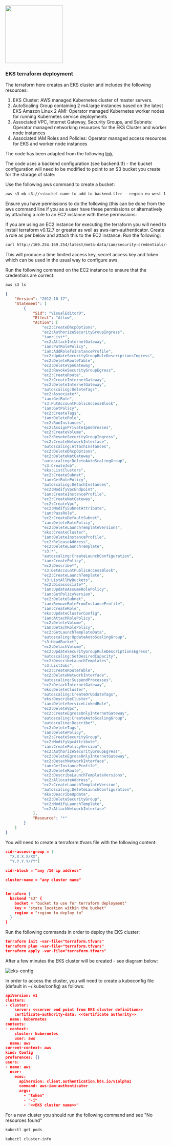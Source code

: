 <!---
Copyright 2019 Crown Copyright

Licensed under the Apache License, Version 2.0 (the "License");
you may not use this file except in compliance with the License.
You may obtain a copy of the License at

  http://www.apache.org/licenses/LICENSE-2.0

Unless required by applicable law or agreed to in writing, software
distributed under the License is distributed on an "AS IS" BASIS,
WITHOUT WARRANTIES OR CONDITIONS OF ANY KIND, either express or implied.
See the License for the specific language governing permissions and
limitations under the License.
--->


# <img src="logos/logo.svg" width="180">

### EKS terraform deployment
The terraform here creates an EKS cluster and includes the following resources:
1. EKS Cluster: AWS managed Kubernetes cluster of master servers.
1. AutoScaling Group containing 2 m4.large instances based on the latest EKS Amazon Linux 2 AMI: Operator managed Kubernetes worker nodes for running Kubernetes service deployments
1. Associated VPC, Internet Gateway, Security Groups, and Subnets: Operator managed networking resources for the EKS Cluster and worker node instances
1. Associated IAM Roles and Policies: Operator managed access resources for EKS and worker node instances

The code has been adapted from the following [link](https://learn.hashicorp.com/terraform/aws/eks-intro)

The code uses a backend configuration (see backend.tf) - the bucket configuration will need to be modified to point to an S3 bucket you create for the storage of state:

Use the following aws command to create a bucket:

```bash
aws s3 mb s3://<<bucket name to add to backend.tf>> --region eu-west-1
```

Ensure you have permissions to do the following (this can be done from the aws command line if you as a user have these permissions or alternatively by attaching a role to an EC2 instance with these permissions:

If you are using an EC2 instance for executing the terraform you will need to install terraform v0.12.7 or greater as well as aws-iam-authenticator.
Create a role as per below and attach this to the EC2 instance. Run the following:

```bash
curl http://169.254.169.254/latest/meta-data/iam/security-credentials/<<role name>>
```

This will produce a time limited access key, secret access key and token which can be used in the usual way to configure aws.

Run the following command on the EC2 instance to ensure that the credentials are correct:

```bash
aws s3 ls
```


```json
{
    "Version": "2012-10-17",
    "Statement": [
        {
            "Sid": "VisualEditor0",
            "Effect": "Allow",
            "Action": [
                "ec2:CreateDhcpOptions",
                "ec2:AuthorizeSecurityGroupIngress",
                "iam:List*",
                "ec2:AttachInternetGateway",
                "iam:PutRolePolicy",
                "iam:AddRoleToInstanceProfile",
                "ec2:UpdateSecurityGroupRuleDescriptionsIngress",
                "ec2:DeleteRouteTable",
                "ec2:DeleteVpnGateway",
                "ec2:RevokeSecurityGroupEgress",
                "ec2:CreateRoute",
                "ec2:CreateInternetGateway",
                "ec2:DeleteInternetGateway",
                "autoscaling:DeleteTags",
                "ec2:Associate*",
                "iam:GetRole",
                "s3:PutAccountPublicAccessBlock",
                "iam:GetPolicy",
                "ec2:CreateTags",
                "iam:DeleteRole",
                "ec2:RunInstances",
                "ec2:AssignPrivateIpAddresses",
                "ec2:CreateVolume",
                "ec2:RevokeSecurityGroupIngress",
                "ec2:CreateNetworkInterface",
                "autoscaling:AttachInstances",
                "ec2:DeleteDhcpOptions",
                "ec2:DeleteNatGateway",
                "autoscaling:DeleteAutoScalingGroup",
                "s3:CreateJob",
                "eks:ListClusters",
                "ec2:CreateSubnet",
                "iam:GetRolePolicy",
                "autoscaling:DetachInstances",
                "ec2:ModifyVpcEndpoint",
                "iam:CreateInstanceProfile",
                "ec2:CreateNatGateway",
                "ec2:CreateVpc",
                "ec2:ModifySubnetAttribute",
                "iam:PassRole",
                "ec2:CreateDefaultSubnet",
                "iam:DeleteRolePolicy",
                "ec2:DeleteLaunchTemplateVersions",
                "eks:CreateCluster",
                "iam:DeleteInstanceProfile",
                "ec2:ReleaseAddress",
                "ec2:DeleteLaunchTemplate",
                "s3:*",
                "autoscaling:CreateLaunchConfiguration",
                "iam:CreatePolicy",
                "ec2:Describe*",
                "s3:GetAccountPublicAccessBlock",
                "ec2:CreateLaunchTemplate",
                "s3:ListAllMyBuckets",
                "ec2:Disassociate*",
                "iam:UpdateAssumeRolePolicy",
                "iam:GetPolicyVersion",
                "ec2:DeleteSubnet",
                "iam:RemoveRoleFromInstanceProfile",
                "iam:CreateRole",
                "eks:UpdateClusterConfig",
                "iam:AttachRolePolicy",
                "ec2:DeleteVolume",
                "iam:DetachRolePolicy",
                "ec2:GetLaunchTemplateData",
                "autoscaling:UpdateAutoScalingGroup",
                "s3:HeadBucket",
                "ec2:DetachVolume",
                "ec2:UpdateSecurityGroupRuleDescriptionsEgress",
                "autoscaling:SetDesiredCapacity",
                "ec2:DescribeLaunchTemplates",
                "s3:ListJobs",
                "ec2:CreateRouteTable",
                "ec2:DeleteNetworkInterface",
                "autoscaling:SuspendProcesses",
                "ec2:DetachInternetGateway",
                "eks:DeleteCluster",
                "autoscaling:CreateOrUpdateTags",
                "eks:DescribeCluster",
                "iam:DeleteServiceLinkedRole",
                "ec2:DeleteVpc",
                "ec2:CreateEgressOnlyInternetGateway",
                "autoscaling:CreateAutoScalingGroup",
                "autoscaling:Describe*",
                "ec2:DeleteTags",
                "iam:DeletePolicy",
                "ec2:CreateSecurityGroup",
                "ec2:ModifyVpcAttribute",
                "iam:CreatePolicyVersion",
                "ec2:AuthorizeSecurityGroupEgress",
                "ec2:DeleteEgressOnlyInternetGateway",
                "ec2:DetachNetworkInterface",
                "iam:GetInstanceProfile",
                "ec2:DeleteRoute",
                "ec2:DescribeLaunchTemplateVersions",
                "ec2:AllocateAddress",
                "ec2:CreateLaunchTemplateVersion",
                "autoscaling:DeleteLaunchConfiguration",
                "eks:DescribeUpdate",
                "ec2:DeleteSecurityGroup",
                "ec2:ModifyLaunchTemplate",
                "ec2:AttachNetworkInterface"
            ],
            "Resource": "*"
        }
    ]
}
```

You will need to create a terraform.tfvars file with the following content:

```json
cidr-access-group = [
  "X.X.X.X/XX",
  "Y.Y.Y.Y/YY"]
  
cidr-block = "any /16 ip address"

cluster-name = "any cluster name"  


terraform {
  backend "s3" {
    bucket = "bucket to use for terraform deployment"
    key = "state location within the bucket"
    region = "region to deploy to"
  }
}

```

Run the following commands in order to deploy the EKS cluster:

```json
terraform init -var-file="terraform.tfvars"
terraform plan -var-file="terraform.tfvars"
terraform apply -var-file="terraform.tfvars"
```

After a few minutes the EKS cluster will be created - see diagram below:


![eks-config](./eks-config.png)

In order to access the cluster, you will need to create a kubeconfig file (default in ~/.kube/config) as follows:


```json
apiVersion: v1
clusters:
- cluster:
    server: <<server end point from EKS cluster definition>>
    certificate-authority-data: <<Certificate authority>>
  name: kubernetes
contexts:
- context:
    cluster: kubernetes
    user: aws
  name: aws
current-context: aws
kind: Config
preferences: {}
users:
- name: aws
  user:
    exec:
      apiVersion: client.authentication.k8s.io/v1alpha1
      command: aws-iam-authenticator
      args:
        - "token"
        - "-i"
        - "<<EKS cluster name>>"
```

For a new cluster you should run the following command and see "No resources found"

```bash
kubectl get pods
```
```bash
kubectl cluster-info
```


